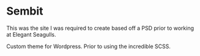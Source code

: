 # Sembit
This was the site I was required to create based off a PSD prior to working at Elegant Seagulls.

Custom theme for Wordpress. Prior to using the incredible SCSS.
